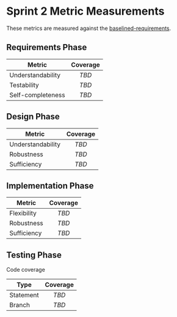 # Sprint 2 Metric Measurements

These metrics are measured against the [baselined-requirements](./baselined-requirements.md). 


## Requirements Phase

Metric | Coverage
--- | :---:
Understandability | *TBD*
Testability | *TBD*
Self-completeness | *TBD*


## Design Phase

Metric | Coverage
--- | :---:
Understandability | *TBD*
Robustness | *TBD*
Sufficiency | *TBD*


## Implementation Phase

Metric | Coverage
--- | :---:
Flexibility | *TBD*
Robustness | *TBD*
Sufficiency | *TBD*


## Testing Phase

Code coverage

Type | Coverage
--- | :---:
Statement | *TBD*
Branch | *TBD*